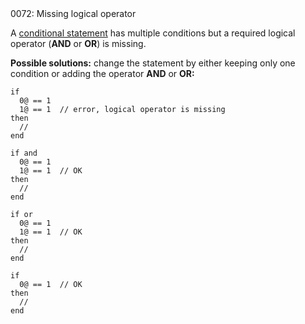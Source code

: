 <!doctype html>
<html lang="es">
<head>
	<title>Mensajes de Error</title>
	<meta charset="utf-8">
	<meta http-equiv="X-UA-Compatible" content="IE=edge">
	<meta name="viewport" content="width=device-width, initial-scale=1">
	<link rel="stylesheet" type="text/css" href="../../../style/style.css">
</head>
<body>
0072: Missing logical operator

A [conditional statement](../../coding/conditions.md) has multiple conditions but a required logical operator (**AND** or **OR**) is missing.

**Possible solutions:** change the statement by either keeping only one condition or adding the operator **AND** or **OR:**

```
if
  0@ == 1
  1@ == 1  // error, logical operator is missing
then
  //
end

if and
  0@ == 1
  1@ == 1  // OK
then
  //
end

if or
  0@ == 1
  1@ == 1  // OK
then
  //
end

if
  0@ == 1  // OK
then
  //
end
```


<script src="../../../js/main.min.js"></script>